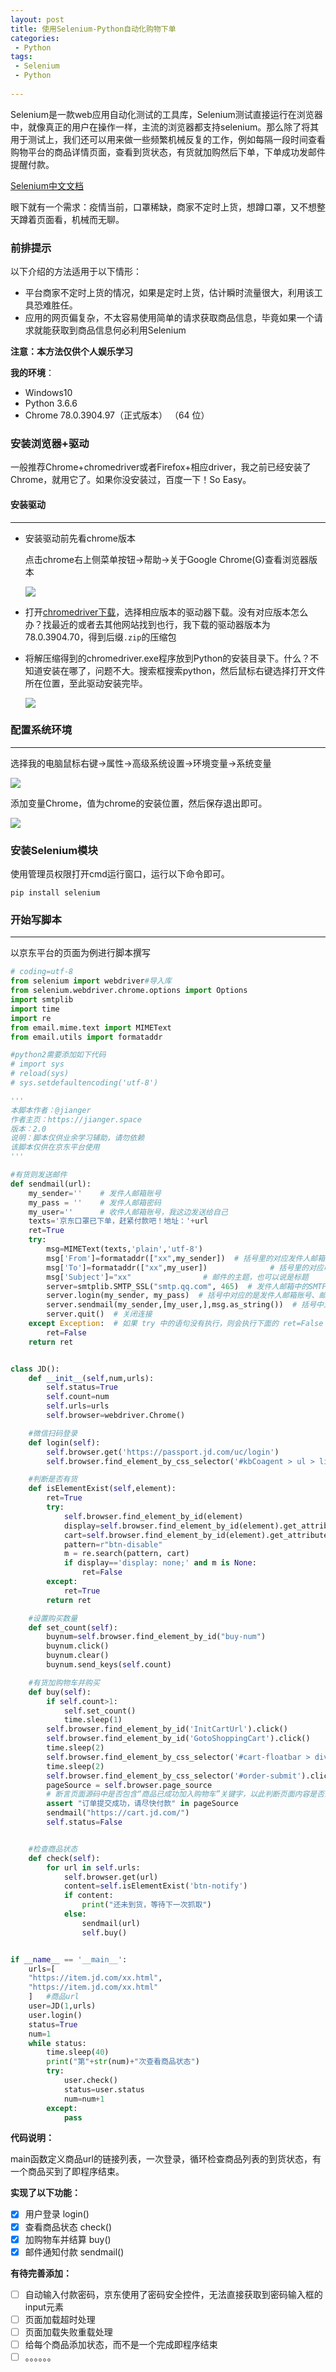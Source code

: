 ```yaml
---
layout: post
title: 使用Selenium-Python自动化购物下单
categories:
 - Python
tags:
 - Selenium
 - Python
 
---
```


Selenium是一款web应用自动化测试的工具库，Selenium测试直接运行在浏览器中，就像真正的用户在操作一样，主流的浏览器都支持selenium。那么除了将其用于测试上，我们还可以用来做一些频繁机械反复的工作，例如每隔一段时间查看购物平台的商品详情页面，查看到货状态，有货就加购然后下单，下单成功发邮件提醒付款。

[Selenium中文文档](https://selenium-python-zh.readthedocs.io/)

眼下就有一个需求：疫情当前，口罩稀缺，商家不定时上货，想蹲口罩，又不想整天蹲着页面看，机械而无聊。

<!-- more -->

### 前排提示

以下介绍的方法适用于以下情形：

- 平台商家不定时上货的情况，如果是定时上货，估计瞬时流量很大，利用该工具恐难胜任。
- 应用的网页偏复杂，不太容易使用简单的请求获取商品信息，毕竟如果一个请求就能获取到商品信息何必利用Selenium

**注意：本方法仅供个人娱乐学习**

**我的环境**：

- Windows10
- Python 3.6.6
- Chrome 78.0.3904.97（正式版本） （64 位）

### 安装浏览器+驱动

一般推荐Chrome+chromedriver或者Firefox+相应driver，我之前已经安装了Chrome，就用它了。如果你没安装过，百度一下！So Easy。



#### 安装驱动

---

- 安装驱动前先看chrome版本

  点击chrome右上侧菜单按钮->帮助->关于Google Chrome(G)查看浏览器版本

  ![](https://article-1300776923.file.myqcloud.com/python/chrome%E7%89%88%E6%9C%AC%E5%8F%B7.JPG)

- 打开[chromedriver下载](http://npm.taobao.org/mirrors/chromedriver/)，选择相应版本的驱动器下载。没有对应版本怎么办？找最近的或者去其他网站找到也行，我下载的驱动器版本为78.0.3904.70，得到后缀`.zip`的压缩包

- 将解压缩得到的chromedriver.exe程序放到Python的安装目录下。什么？不知道安装在哪了，问题不大。搜索框搜索python，然后鼠标右键选择打开文件所在位置，至此驱动安装完毕。

  ![](https://article-1300776923.file.myqcloud.com/python/python.JPG)

  

  

### 配置系统环境

---

选择我的电脑鼠标右键->属性->高级系统设置->环境变量->系统变量

![](https://article-1300776923.file.myqcloud.com/python/%E7%8E%AF%E5%A2%83%E5%8F%98%E9%87%8F.JPG)

添加变量Chrome，值为chrome的安装位置，然后保存退出即可。

![](https://article-1300776923.file.myqcloud.com/python/chrome%E4%BD%8D%E7%BD%AE.JPG)





### 安装Selenium模块

使用管理员权限打开cmd运行窗口，运行以下命令即可。

```
pip install selenium
```



### 开始写脚本

---

以京东平台的页面为例进行脚本撰写

```python
# coding=utf-8
from selenium import webdriver#导入库
from selenium.webdriver.chrome.options import Options
import smtplib
import time
import re
from email.mime.text import MIMEText
from email.utils import formataddr

#python2需要添加如下代码
# import sys
# reload(sys)
# sys.setdefaultencoding('utf-8')

'''
本脚本作者：@jianger
作者主页：https://jianger.space
版本：2.0
说明：脚本仅供业余学习辅助，请勿依赖
该脚本仅供在京东平台使用
'''

#有货则发送邮件
def sendmail(url):
    my_sender=''    # 发件人邮箱账号
    my_pass = ''    # 发件人邮箱密码
    my_user=''      # 收件人邮箱账号，我这边发送给自己
    texts='京东口罩已下单，赶紧付款吧！地址：'+url
    ret=True
    try:
        msg=MIMEText(texts,'plain','utf-8')
        msg['From']=formataddr(["xx",my_sender])  # 括号里的对应发件人邮箱昵称、发件人邮箱账号
        msg['To']=formataddr(["xx",my_user])              # 括号里的对应收件人邮箱昵称、收件人邮箱账号
        msg['Subject']="xx"                # 邮件的主题，也可以说是标题
        server=smtplib.SMTP_SSL("smtp.qq.com", 465)  # 发件人邮箱中的SMTP服务器，端口
        server.login(my_sender, my_pass)  # 括号中对应的是发件人邮箱账号、邮箱密码
        server.sendmail(my_sender,[my_user,],msg.as_string())  # 括号中对应的是发件人邮箱账号、收件人邮箱账号、发送邮件
        server.quit()  # 关闭连接
    except Exception:  # 如果 try 中的语句没有执行，则会执行下面的 ret=False
        ret=False
    return ret


class JD():
    def __init__(self,num,urls):
        self.status=True
        self.count=num
        self.urls=urls
        self.browser=webdriver.Chrome()

    #微信扫码登录
    def login(self):
        self.browser.get('https://passport.jd.com/uc/login')
        self.browser.find_element_by_css_selector('#kbCoagent > ul > li:nth-child(2) > a > span').click()

    #判断是否有货
    def isElementExist(self,element):
        ret=True
        try:
            self.browser.find_element_by_id(element)
            display=self.browser.find_element_by_id(element).get_attribute('style')
            cart=self.browser.find_element_by_id(element).get_attribute('class')
            pattern=r"btn-disable"
            m = re.search(pattern, cart)
            if display=='display: none;' and m is None:
                ret=False
        except:
            ret=True
        return ret

    #设置购买数量
    def set_count(self):
        buynum=self.browser.find_element_by_id("buy-num")
        buynum.click()
        buynum.clear()
        buynum.send_keys(self.count)

    #有货加购物车并购买
    def buy(self):
        if self.count>1:
            self.set_count()
            time.sleep(1)
        self.browser.find_element_by_id('InitCartUrl').click()
        self.browser.find_element_by_id('GotoShoppingCart').click()
        time.sleep(2)
        self.browser.find_element_by_css_selector('#cart-floatbar > div > div > div > div.options-box > div.toolbar-right.toolbar-right-new > div.normal > div > div.btn-area > a').click()
        time.sleep(2)        
        self.browser.find_element_by_css_selector('#order-submit').click()
        pageSource = self.browser.page_source
        # 断言页面源码中是否包含“商品已成功加入购物车”关键字，以此判断页面内容是否正确
        assert "订单提交成功，请尽快付款" in pageSource
        sendmail("https://cart.jd.com/")
        self.status=False


    #检查商品状态
    def check(self):
        for url in self.urls:
            self.browser.get(url)
            content=self.isElementExist('btn-notify')
            if content:
                print("还未到货，等待下一次抓取")
            else:
                sendmail(url)
                self.buy()


if __name__ == '__main__':
    urls=[
    "https://item.jd.com/xx.html",
    "https://item.jd.com/xx.html"
    ]   #商品url
    user=JD(1,urls)
    user.login()
    status=True
    num=1
    while status:
        time.sleep(40)
        print("第"+str(num)+"次查看商品状态")
        try:
            user.check()
            status=user.status
            num=num+1
        except:
            pass

```

**代码说明：**

main函数定义商品url的链接列表，一次登录，循环检查商品列表的到货状态，有一个商品买到了即程序结束。

**实现了以下功能：**

- [x] 用户登录 login()
- [x] 查看商品状态 check()
- [x] 加购物车并结算 buy()
- [x] 邮件通知付款 sendmail()

**有待完善添加：**

- [ ] 自动输入付款密码，京东使用了密码安全控件，无法直接获取到密码输入框的input元素
- [ ] 页面加载超时处理
- [ ] 页面加载失败重载处理
- [ ] 给每个商品添加状态，而不是一个完成即程序结束
- [ ] 。。。。。。